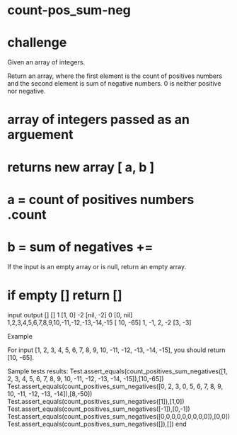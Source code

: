 # count-pos_sum-neg

# challenge

Given an array of integers.

Return an array, where the first element is the count of positives numbers and the second element is sum of negative numbers. 0 is neither positive nor negative.

# array of integers passed as an arguement

# returns new array [ a, b ]

# a = count of positives numbers .count

# b = sum of negatives +=

If the input is an empty array or is null, return an empty array.

# if empty [] return []

input output
[] []
1 [1, 0]
-2 [nil, -2]
0 [0, nil]
1,2,3,4,5,6,7,8,9,10,-11,-12,-13,-14,-15 [ 10, -65]
1, -1, 2, -2 [3, -3]

Example

For input [1, 2, 3, 4, 5, 6, 7, 8, 9, 10, -11, -12, -13, -14, -15], you should return [10, -65].

Sample tests results:
Test.assert_equals(count_positives_sum_negatives([1, 2, 3, 4, 5, 6, 7, 8, 9, 10, -11, -12, -13, -14, -15]),[10,-65])
Test.assert_equals(count_positives_sum_negatives([0, 2, 3, 0, 5, 6, 7, 8, 9, 10, -11, -12, -13, -14]),[8,-50])
Test.assert_equals(count_positives_sum_negatives([1]),[1,0])
Test.assert_equals(count_positives_sum_negatives([-1]),[0,-1])
Test.assert_equals(count_positives_sum_negatives([0,0,0,0,0,0,0,0,0]),[0,0])
Test.assert_equals(count_positives_sum_negatives([]),[])
end
